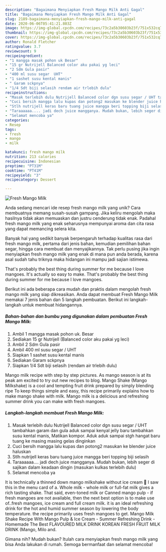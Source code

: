 ```yaml
---
description: "Bagaimana Menyiapkan Fresh Mango Milk Anti Gagal"
title: "Bagaimana Menyiapkan Fresh Mango Milk Anti Gagal"
slug: 2189-bagaimana-menyiapkan-fresh-mango-milk-anti-gagal
date: 2020-06-06T05:41:21.803Z
image: https://img-global.cpcdn.com/recipes/73c2a5b30603b23f/751x532cq70/fresh-mango-milk-foto-resep-utama.jpg
thumbnail: https://img-global.cpcdn.com/recipes/73c2a5b30603b23f/751x532cq70/fresh-mango-milk-foto-resep-utama.jpg
cover: https://img-global.cpcdn.com/recipes/73c2a5b30603b23f/751x532cq70/fresh-mango-milk-foto-resep-utama.jpg
author: Ronald Fletcher
ratingvalue: 3.7
reviewcount: 9
recipeingredient:
- "1 mangga masak pohon uk Besar"
- "15 gr Nutrijell Balanced color aku pakai yg leci"
- "2 Sdm Gula pasir"
- "400 ml susu segar  UHT"
- "1 sashet susu kental manis"
- " Garam sckpnya"
- "1/4 Sdt biji selasih rendam air trlebih dulu"
recipeinstructions:
- "Masak terlebih dulu Nutrijell Balanced color dgn susu segar / UHT tambahkan garam dan gula aduk sampai kenyal jelly baru tambahkan susu kental manis, Matikan kompor. Aduk aduk sampai stgh hangat baru tuang ke masing masing gelas dinginkan"
- "Cuci bersih mangga lalu kupas dan potong2 masukan ke blender juice haluskan"
- "Stlh nutrijell keras baru tuang juice mangga beri topping biji selasih"
- "Taraaaaaa.... jadi dech juice mangganya. Mudah bukan, lebih seger di sajikan dalam keadaan dingin (masukan kulkas terlebih dulu)"
- "Selamat mencoba ya"
categories:
- Resep
tags:
- fresh
- mango
- milk

katakunci: fresh mango milk 
nutrition: 213 calories
recipecuisine: Indonesian
preptime: "PT31M"
cooktime: "PT41M"
recipeyield: "3"
recipecategory: Dessert

---
```



![Fresh Mango Milk](https://img-global.cpcdn.com/recipes/73c2a5b30603b23f/751x532cq70/fresh-mango-milk-foto-resep-utama.jpg)

Anda sedang mencari ide resep fresh mango milk yang unik? Cara membuatnya memang susah-susah gampang. Jika keliru mengolah maka hasilnya tidak akan memuaskan dan justru cenderung tidak enak. Padahal fresh mango milk yang enak seharusnya mempunyai aroma dan cita rasa yang dapat memancing selera kita.

Banyak hal yang sedikit banyak berpengaruh terhadap kualitas rasa dari fresh mango milk, pertama dari jenis bahan, kemudian pemilihan bahan segar, hingga cara membuat dan menyajikannya. Tak perlu pusing jika ingin menyiapkan fresh mango milk yang enak di mana pun anda berada, karena asal sudah tahu triknya maka hidangan ini mampu jadi sajian istimewa.

That&#39;s probably the best thing during summer for me because I love mangoes. It&#39;s actually so easy to make. That&#39;s probably the best thing during summer for me because I love mangoes.


Berikut ini ada beberapa cara mudah dan praktis dalam mengolah fresh mango milk yang siap dikreasikan. Anda dapat membuat Fresh Mango Milk memakai 7 jenis bahan dan 5 langkah pembuatan. Berikut ini langkah-langkah untuk membuat hidangannya.

<!--inarticleads1-->

##### Bahan-bahan dan bumbu yang digunakan dalam pembuatan Fresh Mango Milk:

1. Ambil 1 mangga masak pohon uk. Besar
1. Sediakan 15 gr Nutrijell (Balanced color aku pakai yg leci)
1. Ambil 2 Sdm Gula pasir
1. Ambil 400 ml susu segar / UHT
1. Siapkan 1 sashet susu kental manis
1. Sediakan  Garam sckpnya
1. Siapkan 1/4 Sdt biji selasih (rendam air trlebih dulu)


Mango milk recipe with step by step pictures. As mango season is at its peak am excited to try out new recipes to blog. Mango Shake (Mango Milkshake) is a cool and tempting fruit drink prepared by simply blending ripe To keep things simple and easy, this recipe primarily explains how to make mango shake with milk. Mango milk is a delicious and refreshing summer drink you can make with fresh mangoes. 

<!--inarticleads2-->

##### Langkah-langkah membuat Fresh Mango Milk:

1. Masak terlebih dulu Nutrijell Balanced color dgn susu segar / UHT tambahkan garam dan gula aduk sampai kenyal jelly baru tambahkan susu kental manis, Matikan kompor. Aduk aduk sampai stgh hangat baru tuang ke masing masing gelas dinginkan
1. Cuci bersih mangga lalu kupas dan potong2 masukan ke blender juice haluskan
1. Stlh nutrijell keras baru tuang juice mangga beri topping biji selasih
1. Taraaaaaa.... jadi dech juice mangganya. Mudah bukan, lebih seger di sajikan dalam keadaan dingin (masukan kulkas terlebih dulu)
1. Selamat mencoba ya


It is technically a thinned down mango milkshake without ice cream 🙂 I saw this in the menu card of a. Whole milk - whole milk or full-fat milk gives a rich tasting shake. That said, even-toned milk or Canned mango pulp - if fresh mangoes are not available, then the next best option is to make use of..fresh mangoes, ice cream and full cream milk. it is an ideal refreshing drink for the hot and humid summer season by lowering the body temperature. the recipe primarily uses fresh mangoes to get. Mango Milk Shake Recipe With Mango Pulp &amp; Ice Cream - Summer Refreshing Drink - Homemade The Best FLAVOURED MILK DRINK KOREAN FRESH FRUIT MILK DRINK (Mango, Milo and. 

Gimana nih? Mudah bukan? Itulah cara menyiapkan fresh mango milk yang bisa Anda lakukan di rumah. Semoga bermanfaat dan selamat mencoba!

